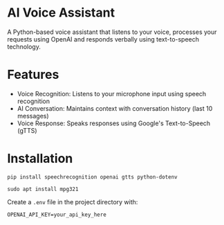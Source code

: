# AI Voice Assistant

A Python-based voice assistant that listens to your voice, processes your requests using OpenAI and responds verbally using text-to-speech technology.

# Features
- Voice Recognition: Listens to your microphone input using speech recognition
- AI Conversation: Maintains context with conversation history (last 10 messages)
- Voice Response: Speaks responses using Google's Text-to-Speech (gTTS)

# Installation
```
pip install speechrecognition openai gtts python-dotenv
```

```
sudo apt install mpg321
```

Create a ```.env``` file in the project directory with:
```
OPENAI_API_KEY=your_api_key_here
```
